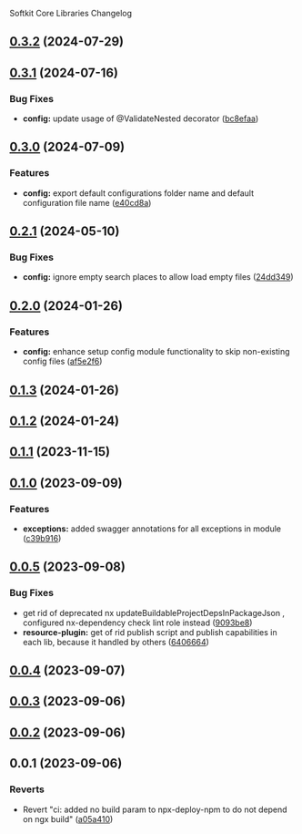 Softkit Core Libraries Changelog
## [0.3.2](https://github.com/softkitit/softkit-core/compare/config-0.3.1...config-0.3.2) (2024-07-29)

## [0.3.1](https://github.com/softkitit/softkit-core/compare/config-0.3.0...config-0.3.1) (2024-07-16)


### Bug Fixes

* **config:** update usage of @ValidateNested decorator ([bc8efaa](https://github.com/softkitit/softkit-core/commit/bc8efaae8b3a942a9991ef56ce32a8c0ce8a0762))

## [0.3.0](https://github.com/softkitit/softkit-core/compare/config-0.2.1...config-0.3.0) (2024-07-09)


### Features

* **config:** export default configurations folder name and default configuration file name ([e40cd8a](https://github.com/softkitit/softkit-core/commit/e40cd8a3370939eb605a67e7d2c3caf53b50b871))

## [0.2.1](https://github.com/softkitit/softkit-core/compare/config-0.2.0...config-0.2.1) (2024-05-10)


### Bug Fixes

* **config:** ignore empty search places to allow load empty files ([24dd349](https://github.com/softkitit/softkit-core/commit/24dd34985dc9d59de7edf65e6a5edde5993e4a13))

## [0.2.0](https://github.com/softkitit/softkit-core/compare/config-0.1.3...config-0.2.0) (2024-01-26)


### Features

* **config:** enhance setup config module functionality to skip non-existing config files ([af5e2f6](https://github.com/softkitit/softkit-core/commit/af5e2f6749f0ca6fb93e241944c6d178a3e51129))

## [0.1.3](https://github.com/softkitit/softkit-core/compare/config-0.1.2...config-0.1.3) (2024-01-26)

## [0.1.2](https://github.com/softkitit/softkit-core/compare/config-0.1.1...config-0.1.2) (2024-01-24)

## [0.1.1](https://github.com/softkitit/softkit-core/compare/config-0.1.0...config-0.1.1) (2023-11-15)

## [0.1.0](https://github.com/saas-buildkit/saas-buildkit-core/compare/config-0.0.5...config-0.1.0) (2023-09-09)


### Features

* **exceptions:** added swagger annotations for all exceptions in module ([c39b916](https://github.com/saas-buildkit/saas-buildkit-core/commit/c39b9160b7606d4c66dcb53fbb2b00beaa472959))

## [0.0.5](https://github.com/saas-buildkit/saas-buildkit-core/compare/config-0.0.4...config-0.0.5) (2023-09-08)


### Bug Fixes

* get rid of deprecated nx updateBuildableProjectDepsInPackageJson , configured nx-dependency check lint role instead ([9093be8](https://github.com/saas-buildkit/saas-buildkit-core/commit/9093be892fd5f71629a6c22388e12432dacefdec))
* **resource-plugin:** get of rid publish script and publish capabilities in each lib, because it handled by others ([6406664](https://github.com/saas-buildkit/saas-buildkit-core/commit/64066640d13cfc6bf4e16055349265015d7bcd12))

## [0.0.4](https://github.com/saas-buildkit/saas-buildkit-core/compare/config-0.0.3...config-0.0.4) (2023-09-07)

## [0.0.3](https://github.com/saas-buildkit/saas-buildkit-core/compare/config-0.0.2...config-0.0.3) (2023-09-06)

## [0.0.2](https://github.com/saas-buildkit/saas-buildkit-core/compare/config-0.0.1...config-0.0.2) (2023-09-06)

## 0.0.1 (2023-09-06)


### Reverts

* Revert "ci: added no build param to npx-deploy-npm to do not depend on ngx build" ([a05a410](https://github.com/saas-buildkit/saas-buildkit-core/commit/a05a41073965039dd9656840a80144dcd6b4e180))

